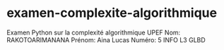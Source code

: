 # examen-complexite-algorithmique
Examen Python sur la complexité algorithmique
UPEF
Nom: RAKOTOARIMANANA
Prénom: Aina Lucas
Numéro: 5
INFO L3 GLBD
